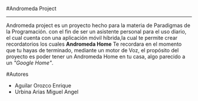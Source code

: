 #Andromeda Project
***
Andromeda project es un proyecto hecho para la materia de Paradigmas de la Programación. con el fin de ser un asistente personal para el uso diario, el cual cuenta con una aplicación móvil híbrida,la cual te permite crear recordatorios los cuales  **Andromeda Home** Te recordara en el momento que tu hayas de terminado, mediante un motor de Voz, el propósito del proyecto es poder tener un Andromeda Home en tu casa, algo parecido a un _"Google Home"_.

#Autores 
* Aguilar Orozco Enrique 
* Urbina Arias Miguel Angel 
